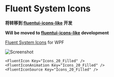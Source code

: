 # Fluent System Icons

**将转移到 [fluentui-icons-like](https://github.com/oneo-me/fluentui-icons-like) 开发**

**Will be moved to [fluentui-icons-like](https://github.com/oneo-me/fluentui-icons-like) development**

[Fluent System Icons](https://github.com/microsoft/fluentui-system-icons) for WPF

![Screenshot](Screenshot.png)

```xaml
<FluentIcon Key="Icons_20_Filled" />
<FluentIconAnimation Key="Icons_20_Filled" />
<FluentIconSource Key="Icons_20_Filled" />
```
